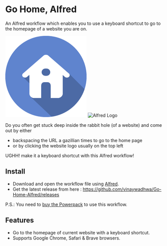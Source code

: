 # Go Home, Alfred
An Alfred workflow which enables you to use a keyboard shortcut to go to the homepage of a website you are on.

![Alfred Logo](logo.png)
![Alfred Logo](https://cloud.githubusercontent.com/assets/398893/3528722/5b5b30c6-0792-11e4-956d-750ac3a00bd8.png)

Do you often get stuck deep inside the rabbit hole (of a website) and come out by either 
- backspacing the URL a gazillian times to go to the home page 
- or by clicking the website logo usually on the top left

UGHH! make it a keyboard shortcut with this Alfred workflow!

## Install

- Download and open the workflow file using [Alfred](https://www.alfredapp.com/).
- Get the latest release from here : https://github.com/vinaywadhwa/Go-Home-Alfred/releases


P.S.: You need to [buy the Powerpack](https://buy.alfredapp.com/) to use this workflow.


## Features
- Go to the homepage of current website with a keyboard shortcut.
- Supports Google Chrome, Safari & Brave browsers.

